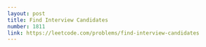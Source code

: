 ```yaml
---
layout: post
title: Find Interview Candidates
number: 1811
link: https://leetcode.com/problems/find-interview-candidates
---
```

